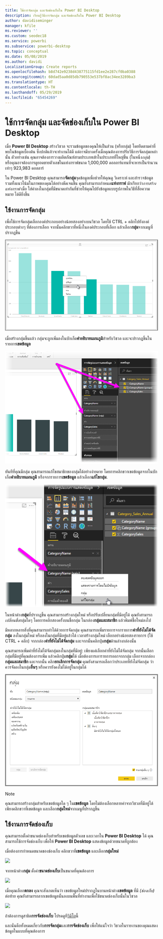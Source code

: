 ```yaml
---
title: ใช้การจัดกลุ่ม และจัดช่องเก็บใน Power BI Desktop
description: เรียนรู้วิธีการจัดกลุ่ม และจัดช่องเก็บใน Power BI Desktop
author: davidiseminger
manager: kfile
ms.reviewer: ''
ms.custom: seodec18
ms.service: powerbi
ms.subservice: powerbi-desktop
ms.topic: conceptual
ms.date: 05/08/2019
ms.author: davidi
LocalizationGroup: Create reports
ms.openlocfilehash: b8d742e9238d438775115fd1ee2e287cf0ba0388
ms.sourcegitcommit: 60dad5aa0d85db790553e537bf8ac34ee3289ba3
ms.translationtype: HT
ms.contentlocale: th-TH
ms.lasthandoff: 05/29/2019
ms.locfileid: "65454269"
---
```

# <a name="use-grouping-and-binning-in-power-bi-desktop"></a>ใช้การจัดกลุ่ม และจัดช่องเก็บใน Power BI Desktop
เมื่อ **Power BI Desktop** สร้างวิชวล จะรวมข้อมูลของคุณให้เป็นส่วน (หรือกลุ่ม) โดยยึดตามค่าที่พบในข้อมูลเบื้องต้น ซึ่งปกติแล้วจะทำงานได้ดี แต่อาจมีบางครั้งเมื่อคุณต้องการปรับวิธีการจัดกลุ่มเหล่านั้น ตัวอย่างเช่น คุณอาจต้องการวางผลิตภัณฑ์สามประเภทเข้าในประเภทที่ใหญ่ขึ้น (ในหนึ่ง*กลุ่ม*) หรือคุณอาจต้องการดูยอดขายตัวเลขในแท่งกราฟขนาด 1,000,000 ดอลลาร์แทนที่จะหารเป็นจำนวนเท่าๆ 923,983 ดอลลาร์

ใน Power BI Desktop คุณสามารถ**จัดกลุ่ม**จุดข้อมูลเพื่อช่วยให้คุณดู วิเคราะห์ และสำรวจข้อมูล รวมทั้งแนวโน้มในภาพของคุณได้อย่างชัดเจนขึ้น คุณยังสามารถกำหนด**แท่งกราฟ** มักเรียกว่า*การสร้างแท่งกราฟ* เมื่อ ใส่ค่าลงในกลุ่มที่มีขนาดเท่ากันที่ช่วยให้คุณไปยังข้อมูลแบบรูปภาพในวิธีที่สื่อความหมาย ได้ดียิ่งขึ้น

## <a name="using-grouping"></a>ใช้งานการจัดกลุ่ม
เพื่อใช้การจัดกลุ่มเลือกองค์ประกอบอย่างน้อยสองอย่างบนวิชวล โดยใช้ CTRL + คลิกไปยังองค์ประกอบต่างๆ ที่ต้องการเลือก จากนั้นคลิกขวาที่หนึ่งในองค์ประกอบที่เลือก แล้วเลือก**กลุ่ม**จากเมนูที่ปรากฏขึ้น

![](media/desktop-grouping-and-binning/grouping-binning_1.png)

เมื่อสร้างกลุ่มขึ้นแล้ว กลุ่มจะถูกเพิ่มลงในบักเก็ต**คำอธิบายแผนภูมิ**สำหรับวิชวล และจะปรากฏขึ้นในรายการ**เขตข้อมูล**

![](media/desktop-grouping-and-binning/grouping-binning_2.png)

ทันทีที่คุณมีกลุ่ม คุณสามารถแก้ไขสมาชิกของกลุ่มได้อย่างง่ายดาย โดยการคลิกขวาเขตข้อมูลจากในบักเก็ต**คำอธิบายแผนภูมิ** หรือจากรายการ**เขตข้อมูล** แล้วเลือก**แก้ไขกลุ่ม**.

![](media/desktop-grouping-and-binning/grouping-binning_3.png)

ในหน้าต่าง**กลุ่ม**ที่ปรากฎขึ้น คุณสามารถสร้างกลุ่มใหม่ หรือปรับเปลี่ยนกลุ่มที่มีอยู่ได้ คุณยังสามารถ*เปลี่ยนชื่อ*กลุ่มใดๆ โดยการคลิกสองครั้งบนชื่อกลุ่ม ในกล่อง**กลุ่มและสมาชิก** แล้วพิมพ์ชื่อใหม่ลงไป

มีหลากหลายสิ่งที่คุณสามารถทำได้ด้วยการจัดกลุ่ม คุณสามารถเพิ่มรายการจากรายการ**ค่าที่ยังไม่ได้จัดกลุ่ม** ลงในกลุ่มใหม่ หรือลงในกลุ่มที่มีอยู่แล้วได้ เวลาสร้างกลุ่มใหม่ เลือกอย่างน้อยสองรายการ (ใช้ CTRL + คลิก) จากกล่อง**ค่าที่ยังไม่ได้จัดกลุ่ม** และจากนั้นคลิกปุ่ม**กลุ่ม**ด้านล่างกล่องนั้น

คุณสามารถเพิ่มค่าที่ยังไม่ได้จัดกลุ่มลงในกลุ่มที่มีอยู่: เพียงแค่เลือกค่าที่ยังไม่ได้จัดกลุ่ม จากนั้นเลือกกลุ่มที่มีอยู่ที่คุณต้องการเพิ่ม แล้วคลิกปุ่ม**กลุ่ม**ได้ เมื่อต้องการเอารายการออกจากกลุ่ม เลือกจากกล่อง**กลุ่มและสมาชิก** และจากนั้น คลิก**ยกเลิกการจัดกลุ่ม** คุณยังสามารถเลือกว่าประเภทที่ยังไม่จัดกลุ่ม ว่าควรจัดลงในกลุ่ม**อื่นๆ** หรือควรยังคงไม่ได้อยู่ในกลุ่มได้

![](media/desktop-grouping-and-binning/grouping-binning_4.png)

> [!NOTE]
> คุณสามารถสร้างกลุ่มสำหรับเขตข้อมูลใด ๆ ใน**เขตข้อมูล** โดยไม่ต้องเลือกหลายค่าจากวิชวลที่มีอยู่ได้ เพียงคลิกขวาที่เขตข้อมูล และเลือก**กลุ่มใหม่**จากเมนูที่ปรากฏขึ้น

## <a name="using-binning"></a>ใช้งานการจัดช่องเก็บ
คุณสามารถตั้งค่าขนาดช่องเก็บสำหรับเขตข้อมูลตัวเลข และเวลาใน **Power BI Desktop** ได้ คุณสามารถใช้การจัดช่องเก็บ เพื่อให้ **Power BI Desktop** แสดงข้อมูลด้วยขนาดที่ถูกต้อง

เมื่อต้องการกำหนดขนาดของช่องเก็บ คลิกขวาที่**เขตข้อมูล** และเลือก**กลุ่มใหม่**

![](media/desktop-grouping-and-binning/grouping-binning_5.png)

จากหน้าต่าง**กลุ่ม** ตั้งค่า**ขนาดช่องเก็บ**เป็นขนาดที่คุณต้องการ

![](media/desktop-grouping-and-binning/grouping-binning_6.png)

เมื่อคุณเลือก**ตกลง** คุณจะสังเกตเห็นว่า เขตข้อมูลใหม่ปรากฏในบานหน้าต่าง**เขตข้อมูล** ที่มี *(ช่องเก็บ)* ต่อท้าย คุณยังสามารถลากเขตข้อมูลนั้นลงบนพื้นที่ทำงานเพื่อใช้ขนาดช่องเก็บนั้นในวิชวล

![](media/desktop-grouping-and-binning/grouping-binning_7.png)

ถ้าต้องการดูสาธิต**การจัดช่องเก็บ** โปรดดูที[วิดีโอ](https://www.youtube.com/watch?v=BRvdZSfO0DY)นี้

และนั่นคือทั้งหมดเกี่ยวกับ**การจัดกลุ่ม**และ**การจัดช่องเก็บ** เพื่อให้แน่ใจว่า วิชวลในรายงานของคุณแสดงข้อมูลในแบบที่คุณต้องการ

